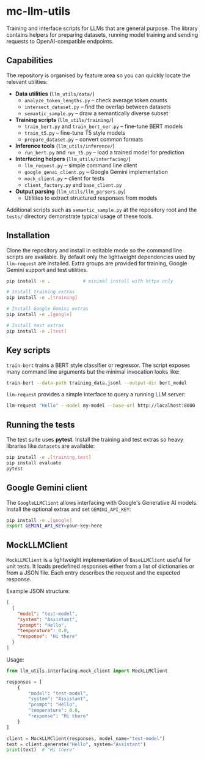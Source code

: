 # mc-llm-utils
Training and interface scripts for LLMs that are general purpose. The library
contains helpers for preparing datasets, running model training and sending
requests to OpenAI-compatible endpoints.

## Capabilities

The repository is organised by feature area so you can quickly locate the
relevant utilities:

- **Data utilities** (`llm_utils/data/`)
  - `analyze_token_lengths.py` – check average token counts
  - `intersect_dataset.py` – find the overlap between datasets
  - `semantic_sample.py` – draw a semantically diverse subset
- **Training scripts** (`llm_utils/training/`)
  - `train_bert.py` and `train_bert_ner.py` – fine-tune BERT models
  - `train_t5.py` – fine-tune T5 style models
  - `prepare_dataset.py` – convert common formats
- **Inference tools** (`llm_utils/inference/`)
  - `run_bert.py` and `run_t5.py` – load a trained model for prediction
- **Interfacing helpers** (`llm_utils/interfacing/`)
  - `llm_request.py` – simple command line client
  - `google_genai_client.py` – Google Gemini implementation
  - `mock_client.py` – client for tests
  - `client_factory.py` and `base_client.py`
- **Output parsing** (`llm_utils/llm_parsers.py`)
  - Utilities to extract structured responses from models

Additional scripts such as `semantic_sample.py` at the repository root and the
`tests/` directory demonstrate typical usage of these tools.

## Installation

Clone the repository and install in editable mode so the command line scripts
are available. By default only the lightweight dependencies used by
`llm-request` are installed. Extra groups are provided for training, Google
Gemini support and test utilities.

```bash
pip install -e .            # minimal install with httpx only

# Install training extras
pip install -e .[training]

# Install Google Gemini extras
pip install -e .[google]

# Install test extras
pip install -e .[test]
```

## Key scripts

`train-bert` trains a BERT style classifier or regressor. The script exposes
many command line arguments but the minimal invocation looks like:

```bash
train-bert --data-path training_data.jsonl --output-dir bert_model
```

`llm-request` provides a simple interface to query a running LLM server:

```bash
llm-request "Hello" --model my-model --base-url http://localhost:8000
```

## Running the tests

The test suite uses **pytest**. Install the training and test extras so
heavy libraries like `datasets` are available:

```bash
pip install -e .[training,test]
pip install evaluate
pytest
```

## Google Gemini client

The `GoogleLLMClient` allows interfacing with Google's Generative AI models.
Install the optional extras and set `GEMINI_API_KEY`:

```bash
pip install -e .[google]
export GEMINI_API_KEY=your-key-here
```


## MockLLMClient

`MockLLMClient` is a lightweight implementation of `BaseLLMClient` useful for unit tests. It loads predefined
responses either from a list of dictionaries or from a JSON file. Each entry describes the request and the
expected response.

Example JSON structure:

```json
[
  {
    "model": "test-model",
    "system": "Assistant",
    "prompt": "Hello",
    "temperature": 0.0,
    "response": "Hi there"
  }
]
```

Usage:

```python
from llm_utils.interfacing.mock_client import MockLLMClient

responses = [
    {
        "model": "test-model",
        "system": "Assistant",
        "prompt": "Hello",
        "temperature": 0.0,
        "response": "Hi there"
    }
]

client = MockLLMClient(responses, model_name="test-model")
text = client.generate("Hello", system="Assistant")
print(text)  # "Hi there"
```
